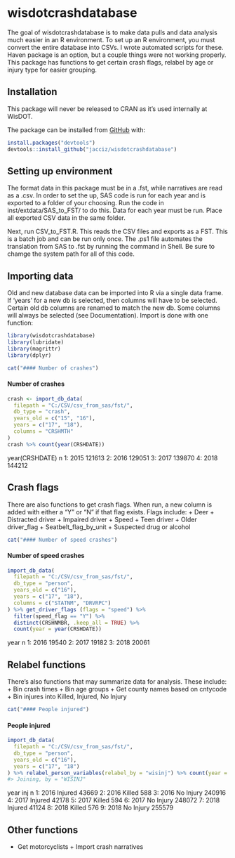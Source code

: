 ﻿
<!-- README.md is generated from README.Rmd. Please edit that file -->

# wisdotcrashdatabase

<!-- badges: start -->
<!-- badges: end -->

The goal of wisdotcrashdatabase is to make data pulls and data analysis
much easier in an R environment. To set up an R environment, you must
convert the entire database into CSVs. I wrote automated scripts for
these. Haven package is an option, but a couple things were not working
properly. This package has functions to get certain crash flags, relabel
by age or injury type for easier grouping.

## Installation

This package will never be released to CRAN as it’s used internally at
WisDOT.

The package can be installed from [GitHub](https://github.com/) with:

``` r
install.packages("devtools")
devtools::install_github("jacciz/wisdotcrashdatabase")
```

## Setting up environment

The format data in this package must be in a .fst, while narratives are
read as a .csv. In order to set the up, SAS code is run for each year
and is exported to a folder of your choosing. Run the code in
inst/extdata/SAS\_to\_FST/ to do this. Data for each year must be run.
Place all exported CSV data in the same folder.

Next, run CSV\_to\_FST.R. This reads the CSV files and exports as a FST.
This is a batch job and can be run only once. The .ps1 file automates
the translation from SAS to .fst by running the command in Shell. Be
sure to chamge the system path for all of this code.

## Importing data

Old and new database data can be imported into R via a single data
frame. If ‘years’ for a new db is selected, then columns will have to be
selected. Certain old db columns are renamed to match the new db. Some
columns will always be selected (see Documentation). Import is done with
one function:

``` r
library(wisdotcrashdatabase)
library(lubridate)
library(magrittr)
library(dplyr)

cat("#### Number of crashes")
```

#### Number of crashes

``` r
crash <- import_db_data(
  filepath = "C:/CSV/csv_from_sas/fst/",
  db_type = "crash",
  years_old = c("15", "16"),
  years = c("17", "18"),
  columns = "CRSHMTH"
)
crash %>% count(year(CRSHDATE))
```

year(CRSHDATE) n 1: 2015 121613 2: 2016 129051 3: 2017 139870 4: 2018
144212

## Crash flags

There are also functions to get crash flags. When run, a new column is
added with either a “Y” or “N” if that flag exists. Flags include: +
Deer + Distracted driver + Impaired driver + Speed + Teen driver + Older
driver\_flag + Seatbelt\_flag\_by\_unit + Suspected drug or alcohol

``` r
cat("#### Number of speed crashes")
```

#### Number of speed crashes

``` r
import_db_data(
  filepath = "C:/CSV/csv_from_sas/fst/",
  db_type = "person",
  years_old = c("16"),
  years = c("17", "18"),
  columns = c("STATNM", "DRVRPC")
) %>% get_driver_flags (flags = "speed") %>%
  filter(speed_flag == "Y") %>%
  distinct(CRSHNMBR, .keep_all = TRUE) %>%
  count(year = year(CRSHDATE))
```

year n 1: 2016 19540 2: 2017 19182 3: 2018 20061

## Relabel functions

There’s also functions that may summarize data for analysis. These
include: + Bin crash times + Bin age groups + Get county names based on
cntycode + Bin injures into Killed, Injured, No Injury

``` r
cat("#### People injured")
```

#### People injured

``` r
import_db_data(
  filepath = "C:/CSV/csv_from_sas/fst/",
  db_type = "person",
  years_old = c("16"),
  years = c("17", "18")
) %>% relabel_person_variables(relabel_by = "wisinj") %>% count(year = year(CRSHDATE), inj)
#> Joining, by = "WISINJ"
```

year inj n 1: 2016 Injured 43669 2: 2016 Killed 588 3: 2016 No Injury
240916 4: 2017 Injured 42178 5: 2017 Killed 594 6: 2017 No Injury 248072
7: 2018 Injured 41124 8: 2018 Killed 576 9: 2018 No Injury 255579

## Other functions

+ Get motorcyclists + Import crash narratives 
